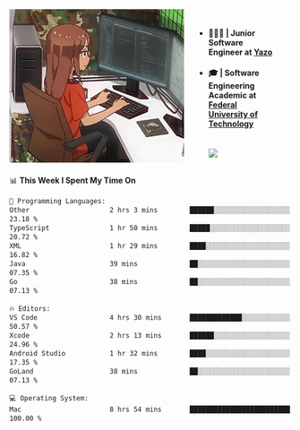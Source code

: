 
<body >
  <div style="display: flex; width: auto; margin-right: 30px ">
    <img align="right" width="312" height="274" style="padding-right:20px; " src="assets/umiko.gif" alt="Computer man" />
    <ul style="flex: 1;">
      <li><h4>🧑🏽‍💻 | Junior Software Engineer at <a href="https://www.yazo.com.br/">Yazo</a></h4></li>
      <li><h4>🎓 | Software Engineering Academic at <a href="http://www.utfpr.edu.br/">Federal University of Technology</a></h4></li>
      <br/>
      <a href="https://skillicons.dev">
        <img src="https://skillicons.dev/icons?i=ts,react,go,swift,c,ts,postgres,nodejs,js,heroku,gradle,firebase,flutter,docker,aws,arduino,redis,sqlite&theme=light&&perline=6 " />
      </a>
    </ul>  
    <br/>
  </div>
</body>


<!--START_SECTION:waka-->
📊 **This Week I Spent My Time On** 

```text
💬 Programming Languages: 
Other                    2 hrs 3 mins        ██████░░░░░░░░░░░░░░░░░░░   23.18 % 
TypeScript               1 hr 50 mins        █████░░░░░░░░░░░░░░░░░░░░   20.72 % 
XML                      1 hr 29 mins        ████░░░░░░░░░░░░░░░░░░░░░   16.82 % 
Java                     39 mins             ██░░░░░░░░░░░░░░░░░░░░░░░   07.35 % 
Go                       38 mins             ██░░░░░░░░░░░░░░░░░░░░░░░   07.13 % 

🔥 Editors: 
VS Code                  4 hrs 30 mins       █████████████░░░░░░░░░░░░   50.57 % 
Xcode                    2 hrs 13 mins       ██████░░░░░░░░░░░░░░░░░░░   24.96 % 
Android Studio           1 hr 32 mins        ████░░░░░░░░░░░░░░░░░░░░░   17.35 % 
GoLand                   38 mins             ██░░░░░░░░░░░░░░░░░░░░░░░   07.13 % 

💻 Operating System: 
Mac                      8 hrs 54 mins       █████████████████████████   100.00 % 
```


<!--END_SECTION:waka-->

<!--
**danielr0d/danielr0d** is a ✨ _special_ ✨ repository because its `README.md` (this file) appears on your GitHub profile.

Here are some ideas to get you started:

- 🔭 I’m currently working on ...
- 🌱 I’m currently learning ...
- 👯 I’m looking to collaborate on ...
- 🤔 I’m looking for help with ...
- 💬 Ask me about ...
- 📫 How to reach me: ...
- 😄 Pronouns: ...
- ⚡ Fun fact: ...
-->

